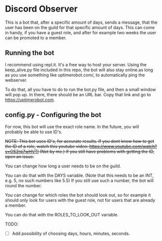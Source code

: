 # Discord Observer

This is a bot that, after a specific amount of days, sends a message, that the user has been on the guild for that specific amount of days.
This can come in handy, if you have a guest role, and after for example two weeks the user can be promoted to a member.

## Running the bot

I recommend using repl.it. It's a free way to host your server. Using the keep_alive.py file included in this repo, the bot will also stay online.as long as you use something like uptimerobot.com/, to automatically ping the webserver.

To do that, all you have to do to run the bot.py file, and then a small window will pop up. In there, there should be an URL bar. Copy that link and go to https://uptimerobot.com.

## config.py - Configuring the bot

For now, this bot will use the exact role name. In the future, you will probably be able to use ID's.

~~NOTE: This bot uses ID's, for accurate results. If you dont know how to get the ID of a role, watch this youtube video: https://www.youtube.com/watch?v=OS2rp7wHVTI (Not by me.)
If you still have problems with getting the ID, open an issue.~~

You can change how long a user needs to be on the guild.

You can do that with the DAYS variable. (Note that this needs to be an INT, e.g. 5, no such numbers like 5.5)
If you still use such a number, the bot will round the number.

You can change for which roles the bot should look out, so for example it should only look for users with the guest role, not for users that are already a member.

You can do that with the ROLES_TO_LOOK_OUT variable.

TODO:
- [ ] Add possibility of choosing days, hours, minutes, seconds.
